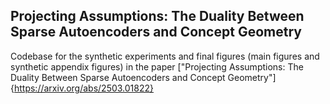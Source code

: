 ## Projecting Assumptions: The Duality Between Sparse Autoencoders and Concept Geometry

Codebase for the synthetic experiments and final figures (main figures and synthetic appendix figures) in the paper ["Projecting Assumptions: The Duality Between Sparse Autoencoders and Concept Geometry"]{https://arxiv.org/abs/2503.01822}
